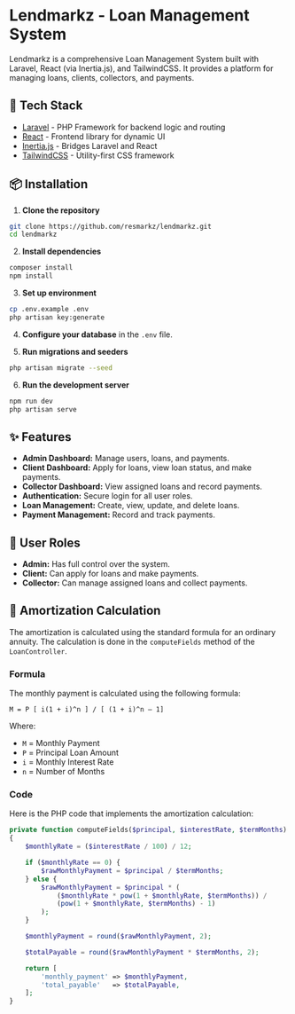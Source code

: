 # Lendmarkz - Loan Management System

Lendmarkz is a comprehensive Loan Management System built with Laravel, React (via Inertia.js), and TailwindCSS. It provides a platform for managing loans, clients, collectors, and payments.

## 🚀 Tech Stack

-   [Laravel](https://laravel.com/) - PHP Framework for backend logic and routing
-   [React](https://reactjs.org/) - Frontend library for dynamic UI
-   [Inertia.js](https://inertiajs.com/) - Bridges Laravel and React
-   [TailwindCSS](https://tailwindcss.com/) - Utility-first CSS framework

## 📦 Installation

1. **Clone the repository**

```bash
git clone https://github.com/resmarkz/lendmarkz.git
cd lendmarkz
```

2. **Install dependencies**

```bash
composer install
npm install
```

3. **Set up environment**

```bash
cp .env.example .env
php artisan key:generate
```

4. **Configure your database** in the `.env` file.

5. **Run migrations and seeders**

```bash
php artisan migrate --seed
```

6. **Run the development server**

```bash
npm run dev
php artisan serve
```

## ✨ Features

-   **Admin Dashboard:** Manage users, loans, and payments.
-   **Client Dashboard:** Apply for loans, view loan status, and make payments.
-   **Collector Dashboard:** View assigned loans and record payments.
-   **Authentication:** Secure login for all user roles.
-   **Loan Management:** Create, view, update, and delete loans.
-   **Payment Management:** Record and track payments.

## 👥 User Roles

-   **Admin:** Has full control over the system.
-   **Client:** Can apply for loans and make payments.
-   **Collector:** Can manage assigned loans and collect payments.

## 🧮 Amortization Calculation

The amortization is calculated using the standard formula for an ordinary annuity. The calculation is done in the `computeFields` method of the `LoanController`.

### Formula

The monthly payment is calculated using the following formula:

`M = P [ i(1 + i)^n ] / [ (1 + i)^n – 1]`

Where:

-   `M` = Monthly Payment
-   `P` = Principal Loan Amount
-   `i` = Monthly Interest Rate
-   `n` = Number of Months

### Code

Here is the PHP code that implements the amortization calculation:

```php
private function computeFields($principal, $interestRate, $termMonths)
{
    $monthlyRate = ($interestRate / 100) / 12;

    if ($monthlyRate == 0) {
        $rawMonthlyPayment = $principal / $termMonths;
    } else {
        $rawMonthlyPayment = $principal * (
            ($monthlyRate * pow(1 + $monthlyRate, $termMonths)) /
            (pow(1 + $monthlyRate, $termMonths) - 1)
        );
    }

    $monthlyPayment = round($rawMonthlyPayment, 2);

    $totalPayable = round($rawMonthlyPayment * $termMonths, 2);

    return [
        'monthly_payment' => $monthlyPayment,
        'total_payable'   => $totalPayable,
    ];
}
```
